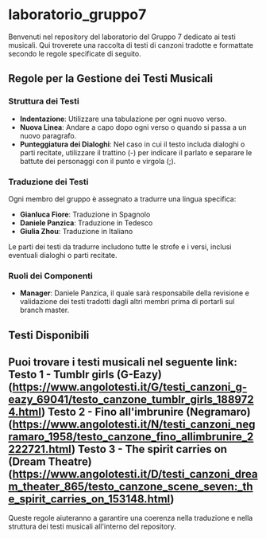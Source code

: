 # laboratorio_gruppo7

Benvenuti nel repository del laboratorio del Gruppo 7 dedicato ai testi musicali. Qui troverete una raccolta di testi di canzoni tradotte e formattate secondo le regole specificate di seguito.

## Regole per la Gestione dei Testi Musicali

### Struttura dei Testi

- **Indentazione**: Utilizzare una tabulazione per ogni nuovo verso.
- **Nuova Linea**: Andare a capo dopo ogni verso o quando si passa a un nuovo paragrafo.
- **Punteggiatura dei Dialoghi**: Nel caso in cui il testo includa dialoghi o parti recitate, utilizzare il trattino (-) per indicare il parlato e separare le battute dei personaggi con il punto e virgola (;).
  
### Traduzione dei Testi

Ogni membro del gruppo è assegnato a tradurre una lingua specifica:

- **Gianluca Fiore**: Traduzione in Spagnolo
- **Daniele Panzica**: Traduzione in Tedesco
- **Giulia Zhou**: Traduzione in Italiano

Le parti dei testi da tradurre includono tutte le strofe e i versi, inclusi eventuali dialoghi o parti recitate.

### Ruoli dei Componenti

- **Manager**: Daniele Panzica, il quale sarà responsabile della revisione e validazione dei testi tradotti dagli altri membri prima di portarli sul branch master.

## Testi Disponibili

Puoi trovare i testi musicali nel seguente link:
Testo 1 - Tumblr girls (G-Eazy) (https://www.angolotesti.it/G/testi_canzoni_g-eazy_69041/testo_canzone_tumblr_girls_1889724.html)
Testo 2 - Fino all'imbrunire (Negramaro) (https://www.angolotesti.it/N/testi_canzoni_negramaro_1958/testo_canzone_fino_allimbrunire_2222721.html)
Testo 3 - The spirit carries on (Dream Theatre) (https://www.angolotesti.it/D/testi_canzoni_dream_theater_865/testo_canzone_scene_seven:_the_spirit_carries_on_153148.html) 
---

Queste regole aiuteranno a garantire una coerenza nella traduzione e nella struttura dei testi musicali all'interno del repository.